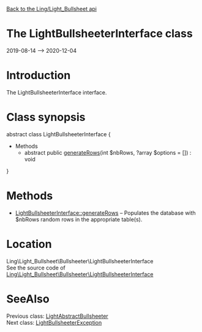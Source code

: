 [Back to the Ling/Light_Bullsheet api](https://github.com/lingtalfi/Light_Bullsheet/blob/master/doc/api/Ling/Light_Bullsheet.md)



The LightBullsheeterInterface class
================
2019-08-14 --> 2020-12-04






Introduction
============

The LightBullsheeterInterface interface.



Class synopsis
==============


abstract class <span class="pl-k">LightBullsheeterInterface</span>  {

- Methods
    - abstract public [generateRows](https://github.com/lingtalfi/Light_Bullsheet/blob/master/doc/api/Ling/Light_Bullsheet/Bullsheeter/LightBullsheeterInterface/generateRows.md)(int $nbRows, ?array $options = []) : void

}






Methods
==============

- [LightBullsheeterInterface::generateRows](https://github.com/lingtalfi/Light_Bullsheet/blob/master/doc/api/Ling/Light_Bullsheet/Bullsheeter/LightBullsheeterInterface/generateRows.md) &ndash; Populates the database with $nbRows random rows in the appropriate table(s).





Location
=============
Ling\Light_Bullsheet\Bullsheeter\LightBullsheeterInterface<br>
See the source code of [Ling\Light_Bullsheet\Bullsheeter\LightBullsheeterInterface](https://github.com/lingtalfi/Light_Bullsheet/blob/master/Bullsheeter/LightBullsheeterInterface.php)



SeeAlso
==============
Previous class: [LightAbstractBullsheeter](https://github.com/lingtalfi/Light_Bullsheet/blob/master/doc/api/Ling/Light_Bullsheet/Bullsheeter/LightAbstractBullsheeter.md)<br>Next class: [LightBullsheeterException](https://github.com/lingtalfi/Light_Bullsheet/blob/master/doc/api/Ling/Light_Bullsheet/Exception/LightBullsheeterException.md)<br>
